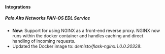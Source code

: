 
#### Integrations
##### Palo Alto Networks PAN-OS EDL Service
- **New**: Support for using NGINX as a front-end reverse proxy. NGINX now runs within the docker container and handles caching and direct handling of incoming requests.
- Updated the Docker image to: *demisto/flask-nginx:1.0.0.20328*.
